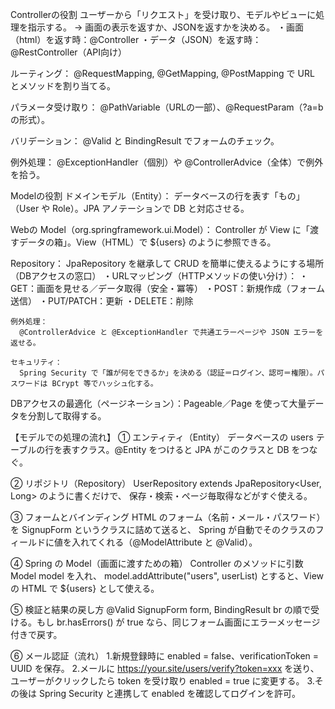 Controllerの役割
  ユーザーから「リクエスト」を受け取り、モデルやビューに処理を指示する。
  → 画面の表示を返すか、JSONを返すかを決める。
    ・画面（html）を返す時：@Controller
    ・データ（JSON）を返す時：@RestController（API向け）

  ルーティング：
    @RequestMapping, @GetMapping, @PostMapping で URL とメソッドを割り当てる。

  パラメータ受け取り：
    @PathVariable（URLの一部）、@RequestParam（?a=b の形式）。

  バリデーション：
    @Valid と BindingResult でフォームのチェック。

  例外処理：
    @ExceptionHandler（個別）や @ControllerAdvice（全体）で例外を拾う。


Modelの役割
  ドメインモデル（Entity）：
    データベースの行を表す「もの」（User や Role）。JPA アノテーションで DB と対応させる。

  Webの Model（org.springframework.ui.Model）：
    Controller が View に「渡すデータの箱」。View（HTML）で ${users} のように参照できる。
  

  Repository：
    JpaRepository を継承して CRUD を簡単に使えるようにする場所（DBアクセスの窓口）
      ・URLマッピング（HTTPメソッドの使い分け）：
      ・GET：画面を見せる／データ取得（安全・冪等）
      ・POST：新規作成（フォーム送信）
      ・PUT/PATCH：更新
      ・DELETE：削除

    例外処理：
      @ControllerAdvice と @ExceptionHandler で共通エラーページや JSON エラーを返せる。

    セキュリティ：
      Spring Security で「誰が何をできるか」を決める（認証＝ログイン、認可＝権限）。パスワードは BCrypt 等でハッシュ化する。

DBアクセスの最適化（ページネーション）：Pageable／Page<T> を使って大量データを分割して取得する。


【モデルでの処理の流れ】
① エンティティ（Entity）
  データベースの users テーブルの行を表すクラス。@Entity をつけると JPA がこのクラスと DB をつなぐ。

② リポジトリ（Repository）
  UserRepository extends JpaRepository<User, Long> のように書くだけで、
  保存・検索・ページ毎取得などがすぐ使える。

③ フォームとバインディング
  HTML のフォーム（名前・メール・パスワード）を SignupForm というクラスに詰めて送ると、
  Spring が自動でそのクラスのフィールドに値を入れてくれる（@ModelAttribute と @Valid）。

④ Spring の Model（画面に渡すための箱）
  Controller のメソッドに引数 Model model を入れ、
  model.addAttribute("users", userList) とすると、View の HTML で ${users} として使える。

  ⑤ 検証と結果の戻し方
  @Valid SignupForm form, BindingResult br の順で受ける。もし br.hasErrors() が true なら、同じフォーム画面にエラーメッセージ付きで戻す。

⑥ メール認証（流れ）
  1.新規登録時に enabled = false、verificationToken = UUID を保存。
  2.メールに https://your.site/users/verify?token=xxx を送り、ユーザーがクリックしたら
    token を受け取り enabled = true に変更する。
  3.その後は Spring Security と連携して enabled を確認してログインを許可。

  